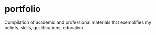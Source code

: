 # portfolio
Compilation of academic and professional materials that exemplifies my  beliefs, skills, qualifications, education
